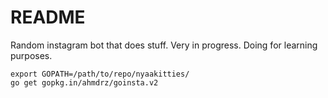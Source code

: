 # README

Random instagram bot that does stuff. Very in progress. Doing for learning purposes.

    export GOPATH=/path/to/repo/nyaakitties/
    go get gopkg.in/ahmdrz/goinsta.v2